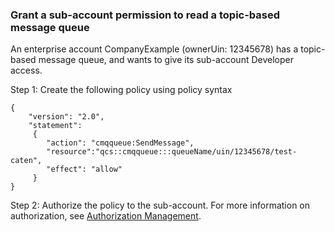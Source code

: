 ### Grant a sub-account permission to read a topic-based message queue

An enterprise account CompanyExample (ownerUin: 12345678) has a topic-based message queue, and wants to give its sub-account Developer access.

Step 1: Create the following policy using policy syntax
```
{
    "version": "2.0",
    "statement":   
     {
        "action": "cmqqueue:SendMessage",
        "resource":"qcs::cmqqueue:::queueName/uin/12345678/test-caten",
        "effect": "allow"
     } 
}
```

Step 2: Authorize the policy to the sub-account. For more information on authorization, see [Authorization Management](https://cloud.tencent.com/document/product/378/8961).

